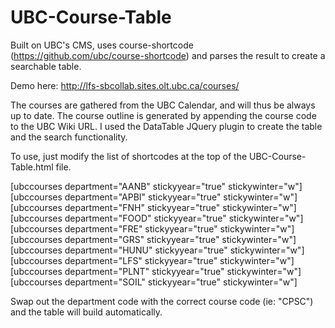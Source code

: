 # UBC-Course-Table
Built on UBC's CMS, uses course-shortcode (https://github.com/ubc/course-shortcode) and parses the result to create a searchable table. 

Demo here: http://lfs-sbcollab.sites.olt.ubc.ca/courses/

The courses are gathered from the UBC Calendar, and will thus be always up to date. The course outline is generated by appending the course code to the UBC Wiki URL. I used the DataTable JQuery plugin to create the table and the search functionality. 

To use, just modify the list of shortcodes at the top of the UBC-Course-Table.html file. 

[ubccourses department="AANB" stickyyear="true" stickywinter="w"] <br>
[ubccourses department="APBI" stickyyear="true" stickywinter="w"] <br>
[ubccourses department="FNH" stickyyear="true" stickywinter="w"] <br>
[ubccourses department="FOOD" stickyyear="true" stickywinter="w"] <br>
[ubccourses department="FRE" stickyyear="true" stickywinter="w"] <br>
[ubccourses department="GRS" stickyyear="true" stickywinter="w"] <br>
[ubccourses department="HUNU" stickyyear="true" stickywinter="w"] <br>
[ubccourses department="LFS" stickyyear="true" stickywinter="w"] <br>
[ubccourses department="PLNT" stickyyear="true" stickywinter="w"] <br>
[ubccourses department="SOIL" stickyyear="true" stickywinter="w"] <br>

Swap out the department code with the correct course code (ie: "CPSC") and the table will build automatically. 
